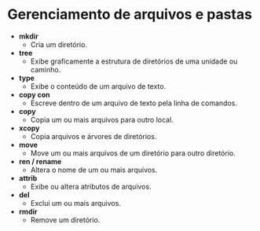 # Gerenciamento de arquivos e pastas

- **mkdir**
  - Cria um diretório.
- **tree**
  - Exibe graficamente a estrutura de diretórios de uma unidade ou caminho.
- **type**
  - Exibe o conteúdo de um arquivo de texto.
- **copy con**
  - Escreve dentro de um arquivo de texto pela linha de comandos.
- **copy**
  - Copia um ou mais arquivos para outro local.
- **xcopy**
  - Copia arquivos e árvores de diretórios.
- **move**
  - Move um ou mais arquivos de um diretório para outro diretório.
- **ren / rename**
  - Altera o nome de um ou mais arquivos.
- **attrib**
  - Exibe ou altera atributos de arquivos.
- **del**
  - Exclui um ou mais arquivos.
- **rmdir**
  - Remove um diretório.